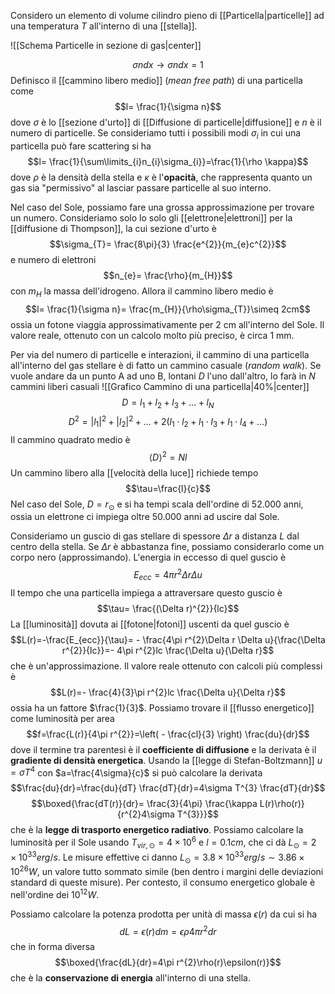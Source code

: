 Considero un elemento di volume cilindro pieno di [[Particella|particelle]] ad una temperatura $T$ all'interno di una [[stella]].

![[Schema Particelle in sezione di gas|center]]

$$\sigma ndx \rightarrow \sigma n dx=1$$
Definisco il [[cammino libero medio]] (*mean free path*) di una particella come
$$l= \frac{1}{\sigma n}$$
dove $\sigma$ è lo [[sezione d'urto]] di [[Diffusione di particelle|diffusione]] e $n$ è il numero di particelle. Se consideriamo tutti i possibili modi $\sigma_{i}$ in cui una particella può fare scattering si ha
$$l= \frac{1}{\sum\limits_{i}n_{i}\sigma_{i}}=\frac{1}{\rho \kappa}$$
dove $\rho$ è la densità della stella e $\kappa$ è l'**opacità**, che rappresenta quanto un gas sia "permissivo" al lasciar passare particelle al suo interno.

Nel caso del Sole, possiamo fare una grossa approssimazione per trovare un numero. Consideriamo solo lo solo gli [[elettrone|elettroni]] per la [[diffusione di Thompson]], la cui sezione d'urto è
$$\sigma_{T}= \frac{8\pi}{3} \frac{e^{2}}{m_{e}c^{2}}$$
e numero di elettroni
$$n_{e}= \frac{\rho}{m_{H}}$$
con $m_{H}$ la massa dell'idrogeno. Allora il cammino libero medio è
$$l= \frac{1}{\sigma n}= \frac{m_{H}}{\rho\sigma_{T}}\simeq 2cm$$
ossia un fotone viaggia approssimativamente per 2 cm all'interno del Sole. Il valore reale, ottenuto con un calcolo molto più preciso, è circa 1 mm.

Per via del numero di particelle e interazioni, il cammino di una particella all'interno del gas stellare è di fatto un cammino casuale (*random walk*). Se vuole andare da un punto A ad uno B, lontani $D$ l'uno dall'altro, lo farà in $N$ cammini liberi casuali
![[Grafico Cammino di una particella|40%|center]]
$$D=l_{1}+l_{2}+l_{3}+\ldots+l_{N}$$
$$D^{2}=|l_{1}|^{2}+|l_{2}|^{2}+\ldots+2(l_{1}\cdot l_{2}+l_{1}\cdot l_{3}+l_{1}\cdot l_{4}+\ldots)$$
Il cammino quadrato medio è
$$\langle D \rangle^{2}=Nl$$
Un cammino libero alla [[velocità della luce]] richiede tempo
$$\tau=\frac{l}{c}$$
Nel caso del Sole, $D=r_{\odot}$ e si ha tempi scala dell'ordine di 52.000 anni, ossia un elettrone ci impiega oltre 50.000 anni ad uscire dal Sole.

Consideriamo un guscio di gas stellare di spessore $\Delta r$ a distanza $L$ dal centro della stella. Se $\Delta r$ è abbastanza fine, possiamo considerarlo come un corpo nero (approssimando). L'energia in eccesso di quel guscio è
$$E_{ecc}=4\pi r^{2}\Delta r\Delta u$$
Il tempo che una particella impiega a attraversare questo guscio è
$$\tau= \frac{(\Delta r)^{2}}{lc}$$
La [[luminosità]] dovuta ai [[fotone|fotoni]] uscenti da quel guscio è
$$L(r)=-\frac{E_{ecc}}{\tau}= - \frac{4\pi r^{2}\Delta r \Delta u}{\frac{\Delta r^{2}}{lc}}=- 4\pi r^{2}lc \frac{\Delta u}{\Delta r}$$
che è un'approssimazione. Il valore reale ottenuto con calcoli più complessi è
$$L(r)=- \frac{4}{3}\pi r^{2}lc \frac{\Delta u}{\Delta r}$$
ossia ha un fattore $\frac{1}{3}$. Possiamo trovare il [[flusso energetico]] come luminosità per area
$$f=\frac{L(r)}{4\pi r^{2}}=\left( - \frac{cl}{3} \right) \frac{du}{dr}$$
dove il termine tra parentesi è il **coefficiente di diffusione** e la derivata è il **gradiente di densità energetica**. Usando la [[legge di Stefan-Boltzmann]] $u= \sigma T^{4}$ con $a=\frac{4\sigma}{c}$ si può calcolare la derivata
$$\frac{du}{dr}=\frac{du}{dT} \frac{dT}{dr}=4\sigma T^{3} \frac{dT}{dr}$$
$$\boxed{\frac{dT(r)}{dr}= \frac{3}{4\pi} \frac{\kappa L(r)\rho(r)}{r^{2}4\sigma T^{3}}}$$
che è la **legge di trasporto energetico radiativo**. Possiamo calcolare la luminosità per il Sole usando $T_{vir,\odot}=4\times10^{6}$ e $l=0.1cm$, che ci dà $L_{\odot}=2\times10^{33}erg/s$. Le misure effettive ci danno $L_{\odot}=3.8\times10^{33}erg/s\sim3.86\times10^{26}W$, un valore tutto sommato simile (ben dentro i margini delle deviazioni standard di queste misure). Per contesto, il consumo energetico globale è nell'ordine dei $10^{12}W$.

Possiamo calcolare la potenza prodotta per unità di massa $\epsilon(r)$ da cui si ha
$$dL=\epsilon(r)dm=\epsilon\rho4\pi r^{2}dr$$
che in forma diversa
$$\boxed{\frac{dL}{dr}=4\pi r^{2}\rho(r)\epsilon(r)}$$
che è la **conservazione di energia** all'interno di una stella.